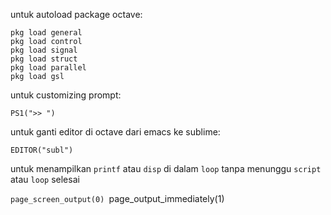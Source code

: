 untuk autoload package octave:

	pkg load general
	pkg load control
	pkg load signal
	pkg load struct
	pkg load parallel
	pkg load gsl

untuk customizing prompt:

	PS1(">> ")

untuk ganti editor di octave dari emacs ke sublime:

	EDITOR("subl")

untuk menampilkan `printf` atau `disp` di dalam `loop` tanpa menunggu `script` atau `loop` selesai

`page_screen_output(0)
`page_output_immediately(1)